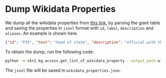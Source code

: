 # Dump Wikidata Properties

We dump all the wikidata properties from [this link](https://www.wikidata.org/wiki/Wikidata:Database_reports/List_of_properties/all),
by parsing the giant table and saving the properties in `jsonl` format with `id`, `label`, `description` and `aliases`.
An example is shown here.
```json
{"id": "P35", "text": "head of state", "description": "official with the highest formal authority in a country/state", "aliases": "leader, president, queen, monarch, king, emperor, governor, state headed by, chief of state"}
```

To obtain the dump, run the following code:
```bash
python -m skr2.kg.access.get_list_of_wikidata_property --output_path wikidata_properties.json
```

The `jsonl` file will be saved in `wikidata_properties.json`.